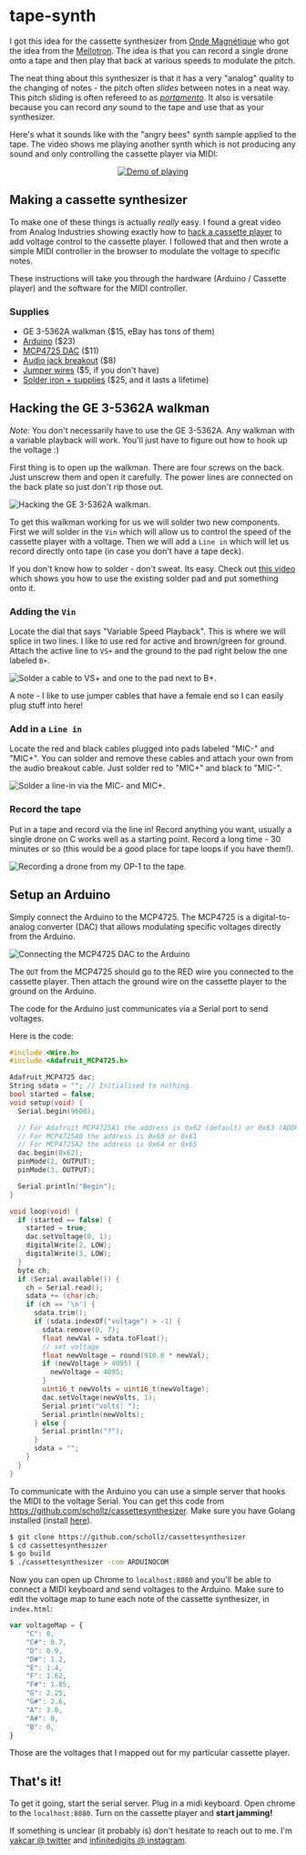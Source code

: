 # tape-synth

I got this idea for the cassette synthesizer from [Onde Magnétique](http://www.ondemagnetique.com/) who got the idea from the [Mellotron](http://www.mellotron.com/). The idea is that you can record a single drone onto a tape and then play that back at various speeds to modulate the pitch. 

The neat thing about this synthesizer is that it has a very "analog" quality to the changing of notes - the pitch often *slides* between notes in a neat way. This pitch sliding is often refereed to as [*portamento*](https://en.wikipedia.org/wiki/Portamento). It also is versatile because you can record *any* sound to the tape and use that as your synthesizer.

Here's what it sounds like with the "angry bees" synth sample applied to the tape. The video shows me playing another synth which is not producing any sound and only controlling the cassette player via MIDI:


<p align="center"><a href="https://www.youtube.com/watch?v=LdBik_Zlwy0"><img src="https://img.youtube.com/vi/LdBik_Zlwy0/0.jpg" alt="Demo of playing" style="max-width:200px;"></a></p>



## Making a cassette synthesizer 


To make one of these things is actually *really* easy. I found a great video from Analog Industries showing exactly how to [hack a cassette player](https://www.youtube.com/watch?v=pF6Yegj7A9o) to add voltage control to the cassette player. I followed that and then wrote a simple MIDI controller in the browser to modulate the voltage to specific notes. 

These instructions will take you through the hardware (Arduino / Cassette player) and the software for the MIDI controller.

### Supplies

- GE 3-5362A walkman ($15, eBay has tons of them)
- [Arduino](https://www.amazon.com/gp/product/B008GRTSV6/ref=as_li_tl?ie=UTF8&camp=1789&creative=9325&creativeASIN=B008GRTSV6&linkCode=as2&tag=scholl-20&linkId=7bcd2ae0b8147ff819937b73da545cfb) ($23)
- [MCP4725 DAC](https://www.amazon.com/gp/product/B00SK8MBXI?ie=UTF8&tag=scholl-20&camp=1789&linkCode=xm2&creativeASIN=B00SK8MBXI) ($11)
- [Audio jack breakout](https://www.amazon.com/gp/product/B07Y8KR21P?ie=UTF8&tag=scholl-20&camp=1789&linkCode=xm2&creativeASIN=B07Y8KR21P) ($8)
- [Jumper wires](https://www.amazon.com/gp/product/B07GD2BWPY?ie=UTF8&tag=scholl-20&camp=1789&linkCode=xm2&creativeASIN=B07GD2BWPY) ($5, if you don't have)
- [Solder iron + supplies](https://www.amazon.com/gp/product/B07Q2B4ZY9?ie=UTF8&tag=scholl-20&camp=1789&linkCode=xm2&creativeASIN=B07Q2B4ZY9) ($25, and it lasts a lifetime)

## Hacking the GE 3-5362A walkman

_Note:_ You don't necessarily have to use the GE 3-5362A. Any walkman with a variable playback will work. You'll just have to figure out how to hook up the voltage :)

First thing is to open up the walkman. There are four screws on the back. Just unscrew them and open it carefully. The power lines are connected on the back plate so just don't rip those out.

![Hacking the GE 3-5362A walkman.](https://schollz.com/img/s1/overview.jpg)

To get this walkman working for us we will solder two new components. First we will solder in the `Vin` which will allow us to control the speed of the cassette player with a voltage. Then we will add a `Line in` which will let us record directly onto tape (in case you don't have a tape deck).

If you don't know how to solder - don't sweat. Its easy. Check out [this video](https://youtu.be/HTy9Z9LpA2U?t=1011) which shows you how to use the existing solder pad and put something onto it.

### Adding the `Vin`

Locate the dial that says "Variable Speed Playback". This is where we will splice in two lines. I like to use red for active and brown/green for ground. Attach the active line to `VS+` and the ground to the pad right below the one labeled `B+`.

![Solder a cable to VS+ and one to the pad next to B+.](https://schollz.com/img/s1/vs.jpg)

A note - I like to use jumper cables that have a female end so I can easily plug stuff into here!

### Add in a `Line in`

Locate the red and black cables plugged into pads labeled "MIC-" and "MIC+". You can solder and remove these cables and attach your own from the audio breakout cable. Just solder red to "MIC+" and black to "MIC-".

![Solder a line-in via the MIC- and MIC+.](https://schollz.com/img/s1/linein.jpg)

### Record the tape

Put in a tape and record via the line in! Record anything you want, usually a single drone on C works well as a starting point. Record a long time - 30 minutes or so (this would be a good place for tape loops if you have them!).

![Recording a drone from my OP-1 to the tape.](https://schollz.com/img/s1/rec.jpg)

## Setup an Arduino

Simply connect the Arduino to the MCP4725. The MCP4725 is a digital-to-analog converter (DAC) that allows modulating specific voltages directly from the Arduino. 

![Connecting the MCP4725 DAC to the Arduino](https://schollz.com/img/s1/arduino.png)

The `OUT` from the MCP4725 should go to the RED wire you connected to the cassette player. Then attach the ground wire on the cassette player to the ground on the Arduino.

The code for the Arduino just communicates via a Serial port to send voltages.

Here is the code:


```c
#include <Wire.h>
#include <Adafruit_MCP4725.h>

Adafruit_MCP4725 dac;
String sdata = ""; // Initialised to nothing.
bool started = false;
void setup(void) {
  Serial.begin(9600);

  // For Adafruit MCP4725A1 the address is 0x62 (default) or 0x63 (ADDR pin tied to VCC)
  // For MCP4725A0 the address is 0x60 or 0x61
  // For MCP4725A2 the address is 0x64 or 0x65
  dac.begin(0x62);
  pinMode(2, OUTPUT);
  pinMode(3, OUTPUT);

  Serial.println("Begin");
}

void loop(void) {
  if (started == false) {
    started = true;
    dac.setVoltage(0, 1);
    digitalWrite(2, LOW);
    digitalWrite(3, LOW);
  }
  byte ch;
  if (Serial.available()) {
    ch = Serial.read();
    sdata += (char)ch;
    if (ch == '\n') {
      sdata.trim();
      if (sdata.indexOf("voltage") > -1) {
        sdata.remove(0, 7);
        float newVal = sdata.toFloat();
        // set voltage
        float newVoltage = round(910.0 * newVal);
        if (newVoltage > 4095) {
          newVoltage = 4095;
        }
        uint16_t newVolts = uint16_t(newVoltage);
        dac.setVoltage(newVolts, 1);
        Serial.print("volts: ");
        Serial.println(newVolts);
      } else {
        Serial.println("?");
      }
      sdata = "";
    }
  }
}
```

To communicate with the Arduino you can use a simple server that hooks the MIDI to the voltage Serial. You can get this code from https://github.com/schollz/cassettesynthesizer. Make sure you have Golang installed (install [here](https://golang.org/dl/)).

```bash
$ git clone https://github.com/schollz/cassettesynthesizer
$ cd cassettesynthesizer
$ go build  
$ ./cassettesynthesizer -com ARDUINOCOM
```

Now you can open up Chrome to `localhost:8080` and you'll be able to connect a MIDI keyboard and send voltages to the Arduino. Make sure to edit the voltage map to tune each note of the cassette synthesizer, in `index.html`:

```javascript
var voltageMap = {
    "C": 0,
    "C#": 0.7,
    "D": 0.9,
    "D#": 1.2,
    "E": 1.4,
    "F": 1.62,
    "F#": 1.85,
    "G": 2.25,
    "G#": 2.6,
    "A": 3.0,
    "A#": 0,
    "B": 0,
}
```

Those are the voltages that I mapped out for my particular cassette player.

## That's it!

To get it going, start the serial server. Plug in a midi keyboard. Open chrome to the `localhost:8080`. Turn on the cassette player and **start jamming!**

If something is unclear (it probably is) don't hesitate to reach out to me. I'm [yakcar @ twitter](https://twitter.com/yakczar) and [infinitedigits @ instagram](https://instagram.com/infinitedigits).